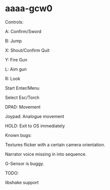 # aaaa-gcw0

Controls:

A: Confirm/Sword

B: Jump

X: Shout/Confirm Quit

Y: Fire Gun

L: Aim gun

R: Look

Start Enter/Menu

Select Esc/Torch

DPAD: Movement

Joypad: Analogue movement

HOLD: Exit to OS immediately


Known bugs:

Textures flicker with a certain camera orientation.

Narrator voice missing in into sequence.

G-Sensor is buggy.


TODO:

libshake support
